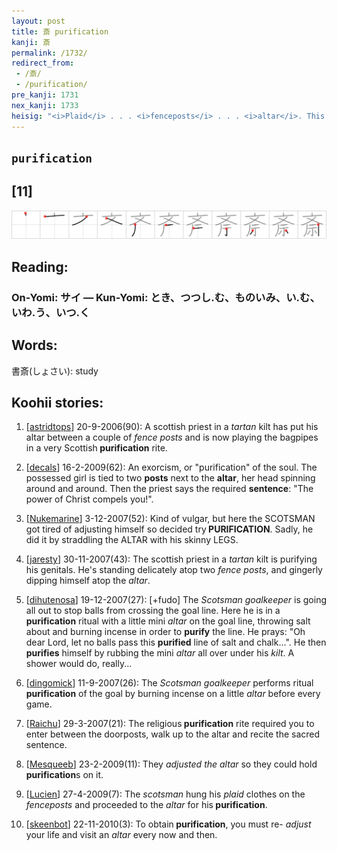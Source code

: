 ```yaml
---
layout: post
title: 斎 purification
kanji: 斎
permalink: /1732/
redirect_from:
 - /斎/
 - /purification/
pre_kanji: 1731
nex_kanji: 1733
heisig: "<i>Plaid</i> . . . <i>fenceposts</i> . . . <i>altar</i>. This is a &quot;religious&quot; <b>purification</b>, which distinguishes it from the simple kanji for <i>pure</i> (Frame 1659)."
---
```


## `purification`

## [11]

<div class="stroke"><img src="../images/E6968E.png" /></div>

## Reading:

### On-Yomi: サイ &mdash; Kun-Yomi: とき、つつし.む、ものいみ、い.む、いわ.う、いつ.く

## Words:

書斎(しょさい): study

## Koohii stories:

1) [<a href="http://kanji.koohii.com/profile/astridtops">astridtops</a>] 20-9-2006(90): A scottish priest in a <em>tartan</em> kilt has put his altar between a couple of <em>fence posts</em> and is now playing the bagpipes in a very Scottish<strong> purification</strong> rite. 

2) [<a href="http://kanji.koohii.com/profile/decals">decals</a>] 16-2-2009(62): An exorcism, or &quot;purification&quot; of the soul. The possessed girl is tied to two <strong>posts</strong> next to the <strong>altar</strong>, her head spinning around and around. Then the priest says the required <strong>sentence</strong>: &quot;The power of Christ compels you!&quot;. 

3) [<a href="http://kanji.koohii.com/profile/Nukemarine">Nukemarine</a>] 3-12-2007(52): Kind of vulgar, but here the SCOTSMAN got tired of adjusting himself so decided try<strong> PURIFICATION</strong>. Sadly, he did it by straddling the ALTAR with his skinny LEGS. 

4) [<a href="http://kanji.koohii.com/profile/jaresty">jaresty</a>] 30-11-2007(43): The scottish priest in a <em>tartan</em> kilt is purifying his genitals. He&#039;s standing delicately atop two <em>fence posts</em>, and gingerly dipping himself atop the <em>altar</em>. 

5) [<a href="http://kanji.koohii.com/profile/dihutenosa">dihutenosa</a>] 19-12-2007(27): [+fudo] The <em>Scotsman goalkeeper</em> is going all out to stop balls from crossing the goal line. Here he is in a <strong>purification</strong> ritual with a little mini <em>altar</em> on the goal line, throwing salt about and burning incense in order to <strong>purify</strong> the line. He prays: &quot;Oh dear Lord, let no balls pass this <strong>purified</strong> line of salt and chalk...&quot;. He then <strong>purifies</strong> himself by rubbing the mini <em>altar</em> all over under his <em>kilt</em>. A shower would do, really... 

6) [<a href="http://kanji.koohii.com/profile/dingomick">dingomick</a>] 11-9-2007(26): The <em>Scotsman goalkeeper</em> performs ritual <strong>purification</strong> of the goal by burning incense on a little <em>altar</em> before every game. 

7) [<a href="http://kanji.koohii.com/profile/Raichu">Raichu</a>] 29-3-2007(21): The religious<strong> purification</strong> rite required you to enter between the doorposts, walk up to the altar and recite the sacred sentence. 

8) [<a href="http://kanji.koohii.com/profile/Mesqueeb">Mesqueeb</a>] 23-2-2009(11): They <em>adjusted the altar</em> so they could hold<strong> purification</strong>s on it. 

9) [<a href="http://kanji.koohii.com/profile/Lucien">Lucien</a>] 27-4-2009(7): The <em>scotsman</em> hung his <em>plaid</em> clothes on the <em>fenceposts</em> and proceeded to the <em>altar</em> for his<strong> purification</strong>. 

10) [<a href="http://kanji.koohii.com/profile/skeenbot">skeenbot</a>] 22-11-2010(3): To obtain<strong> purification</strong>, you must re- <em>adjust</em> your life and visit an <em>altar</em> every now and then. 
